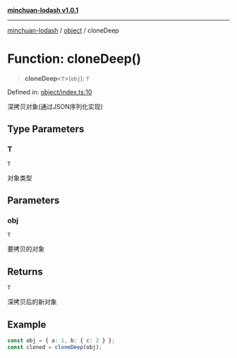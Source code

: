 [**minchuan-lodash v1.0.1**](../../README.md)

***

[minchuan-lodash](../../README.md) / [object](../README.md) / cloneDeep

# Function: cloneDeep()

> **cloneDeep**\<`T`\>(`obj`): `T`

Defined in: [object/index.ts:10](https://github.com/min-chuan/minchuan-lodash/blob/98394d041c9ab9a54b4fe6833652c86e69f124e2/src/object/index.ts#L10)

深拷贝对象(通过JSON序列化实现)

## Type Parameters

### T

`T`

对象类型

## Parameters

### obj

`T`

要拷贝的对象

## Returns

`T`

深拷贝后的新对象

## Example

```ts
const obj = { a: 1, b: { c: 2 } };
const cloned = cloneDeep(obj);
```
